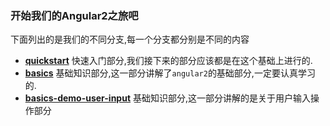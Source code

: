 ### 开始我们的Angular2之旅吧

下面列出的是我们的不同分支,每一个分支都分别是不同的内容

+ [**quickstart**](https://github.com/hacking-with-angular/angular2-travel/tree/quickstart) 快速入门部分,我们接下来的部分应该都是在这个基础上进行的.
+ [**basics**](https://github.com/hacking-with-angular/angular2-travel/tree/basics) 基础知识部分,这一部分讲解了`angular2`的基础部分,一定要认真学习的.
+ [**basics-demo-user-input**](https://github.com/hacking-with-angular/angular2-travel/tree/basics-demo-user-input) 基础知识部分,这一部分讲解的是关于用户输入操作部分